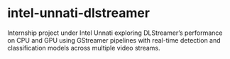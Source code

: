 # intel-unnati-dlstreamer
Internship project under Intel Unnati exploring DLStreamer’s performance on CPU and GPU using GStreamer pipelines with real-time detection and classification models across multiple video streams.
